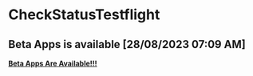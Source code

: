 # CheckStatusTestflight
## Beta Apps is available	[28/08/2023 07:09 AM]
**[Beta Apps Are Available!!!](https://github.com/manhnh97/CheckStatusTestflight/blob/master/Result_BetaAppsAvailable.md)**
